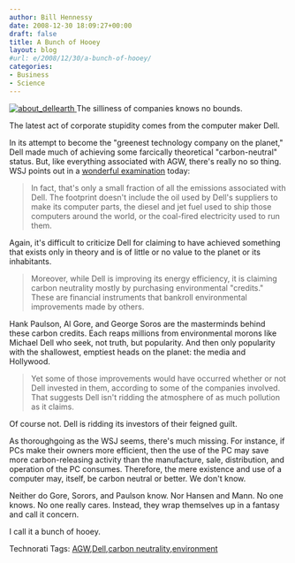 ```yaml
---
author: Bill Hennessy
date: 2008-12-30 18:09:27+00:00
draft: false
title: A Bunch of Hooey
layout: blog
#url: e/2008/12/30/a-bunch-of-hooey/
categories:
- Business
- Science
---
```


[![about_dellearth](https://hennessysview.com/wp-content/uploads/2008/12/about-dellearth.jpg)
](https://www.dell.com/html/global/topics/pure_earth/index.html?&~ck=anavml) The silliness of companies knows no bounds.

 

The latest act of corporate stupidity comes from the computer maker Dell.

 

In its attempt to become the "greenest technology company on the planet," Dell made much of achieving some farcically theoretical "carbon-neutral" status. But, like everything associated with AGW, there's really no so thing. WSJ points out in a [wonderful examination](https://online.wsj.com/article/SB123059880241541259.html) today:

 

>   
> 
> In fact, that's only a small fraction of all the emissions associated with Dell. The footprint doesn't include the oil used by Dell's suppliers to make its computer parts, the diesel and jet fuel used to ship those computers around the world, or the coal-fired electricity used to run them.
> 
> 

 

Again, it's difficult to criticize Dell for claiming to have achieved something that exists only in theory and is of little or no value to the planet or its inhabitants.

 

>   
> 
> Moreover, while Dell is improving its energy efficiency, it is claiming carbon neutrality mostly by purchasing environmental "credits." These are financial instruments that bankroll environmental improvements made by others.
> 
> 

 

Hank Paulson, Al Gore, and George Soros are the masterminds behind these carbon credits. Each reaps millions from environmental morons like Michael Dell who seek, not truth, but popularity. And then only popularity with the shallowest, emptiest heads on the planet: the media and Hollywood.

 

>   
> 
> Yet some of those improvements would have occurred whether or not Dell invested in them, according to some of the companies involved. That suggests Dell isn't ridding the atmosphere of as much pollution as it claims. 
> 
> 

 

Of course not. Dell is ridding its investors of their feigned guilt.

 

As thoroughgoing as the WSJ seems, there's much missing. For instance, if PCs make their owners more efficient, then the use of the PC may save more carbon-releasing activity than the manufacture, sale, distribution, and operation of the PC consumes. Therefore, the mere existence and use of a computer may, itself, be carbon neutral or better. We don't know.

 

Neither do Gore, Sorors, and Paulson know. Nor Hansen and Mann. No one knows. No one really cares. Instead, they wrap themselves up in a fantasy and call it concern.

 

I call it a bunch of hooey. 

 

Technorati Tags: [AGW](https://technorati.com/tags/AGW),[Dell](https://technorati.com/tags/Dell),[carbon neutrality](https://technorati.com/tags/carbon%20neutrality),[environment](https://technorati.com/tags/environment)
